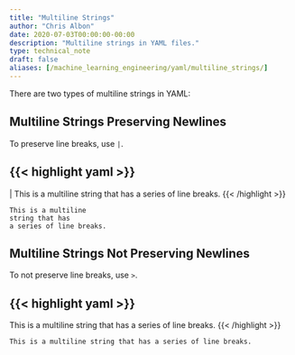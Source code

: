 ```yaml
---
title: "Multiline Strings"
author: "Chris Albon"
date: 2020-07-03T00:00:00-00:00
description: "Multiline strings in YAML files."
type: technical_note
draft: false
aliases: [/machine_learning_engineering/yaml/multiline_strings/]
---
```


There are two types of multiline strings in YAML:

## Multiline Strings Preserving Newlines

To preserve line breaks, use `|`.

{{< highlight yaml >}}
---
|
This is a multiline
string that has
a series of line breaks.
{{< /highlight >}}
```
This is a multiline
string that has
a series of line breaks.
```

## Multiline Strings Not Preserving Newlines

To not preserve line breaks, use `>`.

{{< highlight yaml >}}
---
>
This is a multiline
string that has
a series of line breaks.
{{< /highlight >}}
```
This is a multiline string that has a series of line breaks.
```